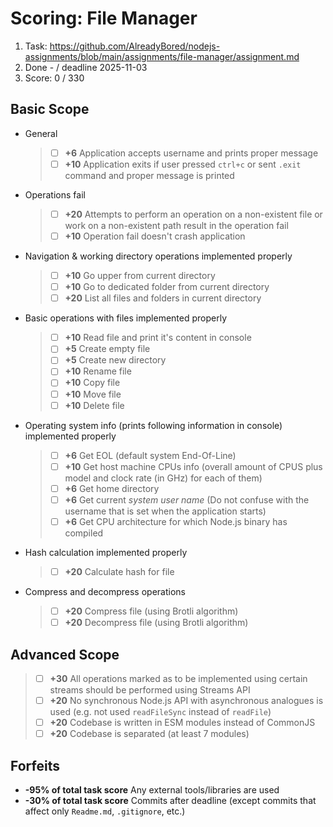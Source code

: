 # Scoring: File Manager
1. Task: https://github.com/AlreadyBored/nodejs-assignments/blob/main/assignments/file-manager/assignment.md
2. Done - / deadline 2025-11-03
3. Score: 0 / 330
## Basic Scope
- General
  > * [ ] **+6** Application accepts username and prints proper message
  > * [ ] **+10** Application exits if user pressed `ctrl+c` or sent `.exit` command and proper message is printed
- Operations fail
  > * [ ]  **+20** Attempts to perform an operation on a non-existent file or work on a non-existent path result in the operation fail
  > * [ ]  **+10** Operation fail doesn't crash application
- Navigation & working directory operations implemented properly
  > * [ ]  **+10** Go upper from current directory
  > * [ ]  **+10** Go to dedicated folder from current directory
  > * [ ]  **+20** List all files and folders in current directory
- Basic operations with files implemented properly
  > * [ ]  **+10** Read file and print it's content in console
  > * [ ]  **+5** Create empty file
  > * [ ]  **+5** Create new directory
  > * [ ]  **+10** Rename file
  > * [ ]  **+10** Copy file
  > * [ ]  **+10** Move file
  > * [ ]  **+10** Delete file
- Operating system info (prints following information in console) implemented properly
  > * [ ]  **+6** Get EOL (default system End-Of-Line)
  > * [ ]  **+10** Get host machine CPUs info (overall amount of CPUS plus model and clock rate (in GHz) for each of them)
  > * [ ]  **+6** Get home directory
  > * [ ]  **+6** Get current *system user name* (Do not confuse with the username that is set when the application starts)
  > * [ ]  **+6** Get CPU architecture for which Node.js binary has compiled
- Hash calculation implemented properly
  > * [ ]  **+20** Calculate hash for file
- Compress and decompress operations
  > * [ ]  **+20** Compress file (using Brotli algorithm)
  > * [ ]  **+20** Decompress file (using Brotli algorithm)

## Advanced Scope

> * [ ]  **+30** All operations marked as to be implemented using certain streams should be performed using Streams API
> * [ ]  **+20** No synchronous Node.js API with asynchronous analogues is used (e.g. not used `readFileSync` instead of `readFile`)
> * [ ]  **+20** Codebase is written in ESM modules instead of CommonJS
> * [ ]  **+20** Codebase is separated (at least 7 modules)

## Forfeits

- **-95% of total task score** Any external tools/libraries are used
- **-30% of total task score** Commits after deadline (except commits that affect only `Readme.md`, `.gitignore`, etc.)